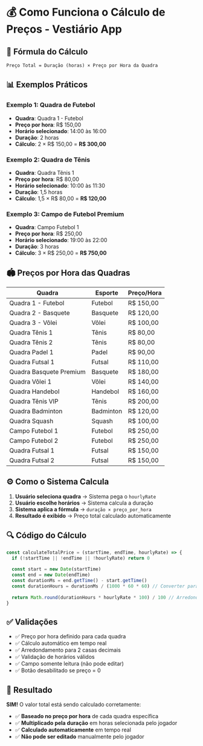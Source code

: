 # 💰 Como Funciona o Cálculo de Preços - Vestiário App

## 🧮 **Fórmula do Cálculo**

```
Preço Total = Duração (horas) × Preço por Hora da Quadra
```

## 📊 **Exemplos Práticos**

### **Exemplo 1: Quadra de Futebol**
- **Quadra**: Quadra 1 - Futebol
- **Preço por hora**: R$ 150,00
- **Horário selecionado**: 14:00 às 16:00
- **Duração**: 2 horas
- **Cálculo**: 2 × R$ 150,00 = **R$ 300,00**

### **Exemplo 2: Quadra de Tênis**
- **Quadra**: Quadra Tênis 1
- **Preço por hora**: R$ 80,00
- **Horário selecionado**: 10:00 às 11:30
- **Duração**: 1,5 horas
- **Cálculo**: 1,5 × R$ 80,00 = **R$ 120,00**

### **Exemplo 3: Campo de Futebol Premium**
- **Quadra**: Campo Futebol 1
- **Preço por hora**: R$ 250,00
- **Horário selecionado**: 19:00 às 22:00
- **Duração**: 3 horas
- **Cálculo**: 3 × R$ 250,00 = **R$ 750,00**

## 🏟️ **Preços por Hora das Quadras**

| Quadra | Esporte | Preço/Hora |
|--------|---------|------------|
| Quadra 1 - Futebol | Futebol | R$ 150,00 |
| Quadra 2 - Basquete | Basquete | R$ 120,00 |
| Quadra 3 - Vôlei | Vôlei | R$ 100,00 |
| Quadra Tênis 1 | Tênis | R$ 80,00 |
| Quadra Tênis 2 | Tênis | R$ 80,00 |
| Quadra Padel 1 | Padel | R$ 90,00 |
| Quadra Futsal 1 | Futsal | R$ 110,00 |
| Quadra Basquete Premium | Basquete | R$ 180,00 |
| Quadra Vôlei 1 | Vôlei | R$ 140,00 |
| Quadra Handebol | Handebol | R$ 160,00 |
| Quadra Tênis VIP | Tênis | R$ 200,00 |
| Quadra Badminton | Badminton | R$ 120,00 |
| Quadra Squash | Squash | R$ 100,00 |
| Campo Futebol 1 | Futebol | R$ 250,00 |
| Campo Futebol 2 | Futebol | R$ 250,00 |
| Quadra Futsal 1 | Futsal | R$ 150,00 |
| Quadra Futsal 2 | Futsal | R$ 150,00 |

## ⚙️ **Como o Sistema Calcula**

1. **Usuário seleciona quadra** → Sistema pega o `hourlyRate`
2. **Usuário escolhe horários** → Sistema calcula a duração
3. **Sistema aplica a fórmula** → `duração × preço_por_hora`
4. **Resultado é exibido** → Preço total calculado automaticamente

## 🔍 **Código do Cálculo**

```javascript
const calculateTotalPrice = (startTime, endTime, hourlyRate) => {
  if (!startTime || !endTime || !hourlyRate) return 0
  
  const start = new Date(startTime)
  const end = new Date(endTime)
  const durationMs = end.getTime() - start.getTime()
  const durationHours = durationMs / (1000 * 60 * 60) // Converter para horas
  
  return Math.round(durationHours * hourlyRate * 100) / 100 // Arredondar para 2 casas decimais
}
```

## ✅ **Validações**

- ✅ Preço por hora definido para cada quadra
- ✅ Cálculo automático em tempo real
- ✅ Arredondamento para 2 casas decimais
- ✅ Validação de horários válidos
- ✅ Campo somente leitura (não pode editar)
- ✅ Botão desabilitado se preço = 0

## 🎯 **Resultado**

**SIM!** O valor total está sendo calculado corretamente:
- ✅ **Baseado no preço por hora** de cada quadra específica
- ✅ **Multiplicado pela duração** em horas selecionada pelo jogador
- ✅ **Calculado automaticamente** em tempo real
- ✅ **Não pode ser editado** manualmente pelo jogador

